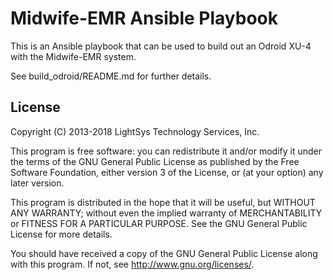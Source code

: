 # Midwife-EMR Ansible Playbook

This is an Ansible playbook that can be used to build out an Odroid XU-4 with
the Midwife-EMR system.

See build_odroid/README.md for further details.

## License

Copyright (C) 2013-2018 LightSys Technology Services, Inc.

This program is free software: you can redistribute it and/or modify
it under the terms of the GNU General Public License as published by
the Free Software Foundation, either version 3 of the License, or
(at your option) any later version.

This program is distributed in the hope that it will be useful,
but WITHOUT ANY WARRANTY; without even the implied warranty of
MERCHANTABILITY or FITNESS FOR A PARTICULAR PURPOSE.  See the
GNU General Public License for more details.

You should have received a copy of the GNU General Public License
along with this program.  If not, see <http://www.gnu.org/licenses/>.

